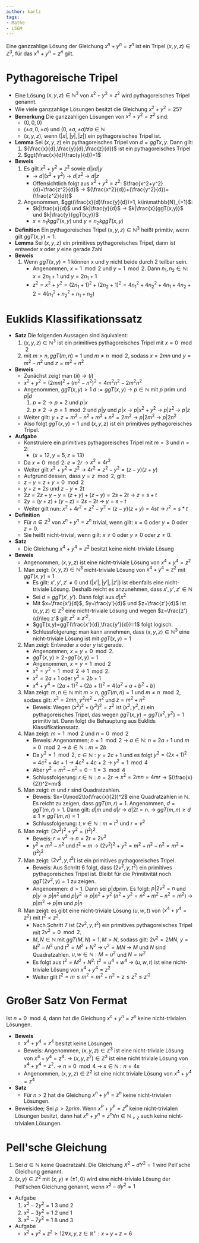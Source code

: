 ```yaml
---
author: karlz
tags:
- Mathe
- LSGM
---
```


Eine ganzzahlige Lösung der Gleichung $x^n+y^n=z^n$ ist ein Tripel $(x,y,z)\in\mathbb{Z}^3$, für das $x^n+y^n=z^n$ gilt.

# Pythagoreische Tripel

- Eine Lösung $(x,y,z)\in\mathbb{N}^3$ von $x^2+y^2=z^2$ wird pythagoreisches Tripel genannt.
- Wie viele ganzzahlige Lösungen besitzt die Gleichung $x^2+y^2=25$?
- **Bemerkung** Die ganzzahligen Lösungen von $x^2+y^2=z^2$ sind:
	- $(0,0,0)$
	- $(\pm a,0,\pm a)$ und $(0,\pm a, \pm a)\forall a\in\mathbb{N}$
	- $(x,y,z)$, wenn $(|x|,|y|,|z|)$ ein pythagoreisches Tripel ist.
- **Lemma** Sei $(x,y,z)$ ein pythagoreisches Tripel von $d=ggT{x,y}$. Dann gilt:
	1. $(\frac{x}{d},\frac{y}{d},\frac{z}{d})$ ist ein pythagoreisches Tripel
	1. $ggt(\frac{x}{d}\frac{y}{d})=1$
- **Beweis**
	1. Es gilt $x^2+y^2=z^2$ sowie $d|x  d|y$
		- → $d|(x^2+y^2)$ → $d|z^2$ → $d|z$
		- Offensichtlich folgt aus $x^2+y^2=z^2$: $\frac{x^2+y^2}{d}=\frac{z^2}{d}$ → $(\frac{x^2}{d})+(\frac{y^2}{d})=(\frac{z^2}{d})$
	1. Angenommen,  $ggt(\frac{x}{d}\frac{y}{d})>1, k\in\mathbb{N}_{>1}$: 
		- $k|\frac{x}{d}$ und $k|\frac{y}{d}$ → $k|\frac{x}{ggT(x,y)}$ und $k|\frac{y}{ggT(x,y)}$
		- $x=n_1k ggT(x,y)$ und $y=n_2k ggT(x,y)$
- **Definition** Ein pythagoreisches Tripel $(x,y,z)\in\mathbb{N}^3$ heißt primitiv, wenn gilt $ggT(x,y)=1$.
- **Lemma** Sei $(x,y,z)$ ein primitives pythagoreisches Tripel, dann ist entweder $x$ oder $y$ eine gerade Zahl
- **Beweis** 
	1. Wenn $ggT(x,y)=1$ können x und y nicht beide durch 2 teilbar sein.
		- Angenommen, $x=1\mod2$ und $y=1\mod2$. Dann $n_1,n_2\in\mathbb{N}$: $x=2n_1+1$ und $y=2n_1+1$
		- $z^2=x^2+y^2=(2n_1+1)^2+(2n_2+1)^2=4n_1^2+4n_2^2+4n_1+4n_2+2=4(n_1^2+n_2^2+n_1+n_2)$

# Euklids Klassifikationssatz

- **Satz** Die folgenden Aussagen sind äquivalent:
	1. $(x,y,z)\in\mathbb{N^3}$ ist ein primitives pythagoreisches Tripel mit $x=0\mod2$
	1. mit $m>n,ggT(m,n)=1$ und $m\neq n\mod2$, sodass $x=2mn$ und $y=m^2-n^2$ und $z=m^2+n^2$
- **Beweis**
	- Zunächst zeigt man $(ii)\to(i)$
	- $x^2+y^2=(2mn)^2+(m^2-n^2)^2=4m^2n^2-2m^2n^2$
	- Angenommen, $ggT(x,y)>1$ $d:=ggT(x,y)$ → $p\in\mathbb{N}$ mit $p\text{ prim}$ und $p|d$
		1. $p=2\to p=2$ und $p|x$
		1. $p\neq 2\to p=1\mod2$ und $p|y$ und $p|x$ → $p|x^2+y^2$ → $p|z^2$ → $p|z$
	- Weiter gilt: $y+z=m^2-n^2+m^2+n^2=2m^2$ → $p|2m^2$ → $p|2n^2$
	- Also folgt $ggT(x,y)=1$ und $(x,y,z)$ ist ein primitives pythagoreisches Tripel.
- **Aufgabe**
	-  Konstruiere ein primitives pythagoreisches Tripel mit $m=3$ und $n=2$:
		- $(x=12,y=5,z=13)$
	- Da $x=0\mod2$: $e=2r$ → $x^2=4r^2$
	- Weiter gilt $x^2+y^2=z^2$ → $4r^2=z^2-y^2=(z-y)(z+y)$
	- Aufgrund dessen, dass $y=z\mod2$, gilt:
	- $z-y=z+y=0\mod2$
	- $y+z=2s$ und $z-y=2t$
	- $2z=2z+y-y=(z+y)+(z-y)=2s+2t$ → $z=s+t$
	- $2y=(y+z)+(y-z)=2s-2t$ → $y=s-t$
	- Weiter gilt nun: $x^2+4r^2=z^2-y^2=(z-y)(z+y)=4st$ → $r^2=s*t$
- **Definition**
	- Für $n\in\mathbb{Z}^3$ von $x^n+y^n=z^n$ trivial, wenn gilt: $x=0$ oder $y=0$ oder $z=0$.
	- Sie heißt nicht-trivial, wenn gilt: $x\neq0$ oder $y\neq0$ oder $z\neq0$.
- **Satz**
	- Die Gleichung $x^4+y^4=z^2$ besitzt keine nicht-triviale Lösung
- **Beweis**
	- Angenommen, $(x,y,z)$ ist eine nicht-triviale Lösung von $x^4+y^4=z^2$
	1. Man zeigt: $(x,y,z)\in\mathbb{N}^3$ nicht-triviale Lösung von $x^4+y^4=z^2$ mit $ggT(x,y)=1$
		- Es gilt: $x',y',z'\neq0$ und $(|x'|,|y'|,|z'|)$ ist ebenfalls eine nicht-triviale Lösung. Deshalb reicht es anzunehmen, dass $x',y',z'\in\mathbb{N}$
		- Sei $d=ggT(x',y')$. Dann folgt aus $d|x^2$
		- Mit $x=\frac{x'}{d}$, $y=\frac{y'}{d}$ und $z=\frac{z'}{d}$ ist $(x,y,z)\in\mathbb{Z}^3$ eine nicht-triviale Lösung und wegen $z=\frac{z'}{d}\leq z'$ gilt $z^2\leq z'^2$. 
		- $ggT(x,y)=ggT(\frac{x'}{d},\frac{y'}{d})=1$ folgt logisch.
		- Schlussfolgerung: man kann annehmen, dass $(x,y,z)\in\mathbb{N}^3$ eine nicht-triviale Lösung ist mit $ggT(x,y)=1$
	1. Man zeigt: Entweder $x$ oder $y$ ist gerade.
		- Angenommen, $x=y=0\mod2$.
		- $ggT(x,y)\geq2\neg ggT(x,y)=1$
		- Angenommen, $x=y=1\mod2$
		- $x^2=y^2=1\mod2$ → $1\mod2$.
		- $x^2=2a+1$ oder $y^2=2b+1$
		- $x^4+y^4=(2a+1)^2+(2b+1)^2=4(a^2+a+b^2+b)$
	1. Man zeigt: $m,n\in\mathbb{N}$ mit $m>n$, $ggT(m,n)=1$ und $m\neq n\mod2$, sodass gilt: $x^2=2mn$, $y^2m^2-n^2$ und $z=m^2+n^2$
		- Beweis: Wegen $(x^2)^2+(y^2)^2=z^2$ ist $(x^2,y^2,z)$ ein pythagoreisches Tripel, das wegen $ggT(x,y)=ggT(x^2,y^2)=1$ primitiv ist. Dann folgt die Behauptung aus Euklids Klassifikationssatz.
	1. Man zeigt: $m=1\mod2$ und $n=0\mod2$
		- Beweis: Angenommen; $n=1\mod2$ → $a\in\mathbb{N}$: $n=2a+1$ und $m=0\mod2$ → $b\in\mathbb{N}:m=2b$
		- Da $y^2=1\mod2$, $c\in\mathbb{N}: y=2c+1$ und es folgt $y^2=(2x+1)^2=4c^2+4c+1$ → $4c^2+4c+2$ → $y^2=1\mod4$
		- Aber $y^2=m^2-n^2=0-1=3\mod4$
		- Schlussfolgerung: $r\in\mathbb{N}: n=2r$ → $x^2=2mn=4mr$ → $(\frac{x}{2})^2=mr$
	1. Man zeigt: $m$ und $r$ sind Quadratzahlen.
		- Beweis: $x=0\mod2\to(\frac{x}{2})^2$ eine Quadratzahlen in $\mathbb{N}$. Es reicht zu zeigen, dass $ggT(m,r)=1$. Angenommen, $d=ggT(m,r)>1$. Dann gilt: $d|m$ und $d|r$ → $d|2t=n$.
		→ $ggT(m,n)\geq d\geq1\neq ggT(m,n)=1$
		- Schlussfolgerung: $t,v\in\mathbb{N}: m=t^2$ und $r=v^2$
	1. Man zeigt: $(2v^2)^2+y^2=(t^2)^2$.
		- Beweis: $r=v^2$ → $n=2r=2v^2$
		- $y^2=m^2-n^2$ und $t^2=m$
		→ $(2v^2)^2+y^2=m^2+n^2-n^2=m^2=(t^2)^2$
	1. Man zeigt: $(2v^2,y,t^2)$ ist ein primitives pythagoreisches Tripel.
		- Beweis: Aus Schritt 6 folgt, dass $(2v^2,y,t^2)$ ein primitives  pythagoreisches Tripel ist. Bleibt für die Primitivität noch $ggT(2v^2,y)=1$ zu zeigen.
		- Angenommen: $d>1$. Dann sei $p|d\text{prim.}$ Es folgt: $p|2v^2=n$ und $p|y$ → $p|n^2$ und $p|y^2$ → $p|n^2+y^2$ $(n^2+y^2=n^2+m^2-n^2=m^2)$ → $p|m^2$ → $p|m$ und $p|n$
	1. Man zeigt: es gibt eine nicht-triviale Lösung $(u,w,t)$ von $(x^4+y^4=z^2)$ mit $t^2<z^2$.
		- Nach Schritt 7 ist $(2v^2,y,t^2)$ ein primitives pythagoreisches Tripel mit $2v^2=0\mod2$.
		- $M,N\in\mathbb{N}$ mit $ggT(M,N)=1,M>N$, sodass gilt: $2v^2=2MN$, $y=M^2-N^2$ und $t^2=M^2+N^2$
		→ $v^2=MN$ → $M$ und $N$ sind Quadratzahlen.
		$u,w\in\mathbb{N}: M=u^2$ und $N=w^2$
		- Es folgt aus $t^2=M^2+N^2$: $t^2=u^4+w^4$
		→ $(u,w,t)$ ist eine nicht-triviale Lösung von $x^4+y^4=z^2$
		- Weiter gilt $t^2=m\leq m^2<m^2+n^2=z\leq z^2\leq z'^2$

# Großer Satz Von Fermat

Ist $n=0\mod4$, dann hat die Gleichung $x^n+y^n=z^n$ keine nicht-trivialen Lösungen.
 - **Beweis**
	- $x^4+y^4=z^4$ besitzt keine Lösungen
	- Beweis: Angenommen, $(x,y,z)\in\mathbb{Z}^3$ ist eine nicht-triviale Lösung von $x^4+y^4=z^4$. → $(x,y,z^2)\in\mathbb{Z}^3$ ist eine nicht triviale Lösung von $x^4+y^4=z^2$. → $n=0\mod4$ → $s\in\mathbb{N}: n=4s$
	- Angenommen, $(x,y,z)\in\mathbb{Z}^2$ ist eine nicht triviale Lösung von $x^4+y^4=z^4$
- **Satz**
	- Für $n>2$ hat die Gleichung $x^n+y^n=z^n$  keine nicht-trivialen Lösungen.
- Beweisidee; Sei $p>2 prim$. Wenn $x^P+y^P=z^P$ keine nicht-trivialen Lösungen besitzt, dann hat $x^n+y^n=z^n\forall n\in\mathbb{N}_{>z}$ auch keine nicht-trivialen Lösungen.

# Pell'sche Gleichung

1. Sei $d\in\mathbb{N}$ keine Quadratzahl. Die Gleichung $X^2-dY^2=1$  wird Pell'sche Gleichung genannt.
1. $(x,y)\in\mathbb{Z}^2$ mit $(x,y)\neq(\pm1,0)$ wird eine nicht-triviale Lösung der Pell'schen Gleichung genannt, wenn $x^2-dy^2=1$
- Aufgabe
	1. $x^2-2y^2=1$ 3 und 2
	1. $x^2-3y^2=1$ 2 und 1
	1. $x^2-7y^2=1$ 8 und 3
- Aufgabe
	- $x^2+y^2+z^2\geq12\forall x,y,z\in\mathbb{R}^+: x+y+z=6$

